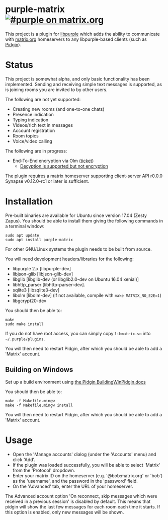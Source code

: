 # purple-matrix [![#purple on matrix.org](https://img.shields.io/matrix/purple:matrix.org.svg?label=%23purple%3Amatrix.org&logo=matrix&server_fqdn=matrix.org)](https://matrix.to/#/#purple:matrix.org)

This project is a plugin for
[libpurple](https://developer.pidgin.im/wiki/WhatIsLibpurple) which adds the
ability to communicate with [matrix.org](http://matrix.org) homeservers to any
libpurple-based clients (such as [Pidgin](http://www.pidgin.im)).

# Status

This project is somewhat alpha, and only basic functionality has been
implemented. Sending and receiving simple text messages is supported, as is
joining rooms you are invited to by other users.

The following are not yet supported:
 * Creating new rooms (and one-to-one chats)
 * Presence indication
 * Typing indication
 * Videos/rich text in messages
 * Account registration
 * Room topics
 * Voice/video calling

The following are in progress:
 * End-To-End encryption via Olm ([ticket](https://github.com/matrix-org/purple-matrix/issues/18))
   * [Decyption is supported but not encryption](https://github.com/matrix-org/purple-matrix/issues/18#issuecomment-410336278)

The plugin requires a matrix homeserver supporting client-server API r0.0.0 Synapse
v0.12.0-rc1 or later is sufficient.

# Installation

Pre-built binaries are available for Ubuntu since version 17.04 (Zesty Zapus).
You should be able to install them giving the following commands in a terminal
window:

```
sudo apt update
sudo apt install purple-matrix
```

For other GNU/Linux systems the plugin needs to be built
from source.

You will need development headers/libraries for the following:
* libpurple 2.x [libpurple-dev]
* libjson-glib  [libjson-glib-dev]
* libglib [libglib-dev (or libglib2.0-dev on Ubuntu 16.04 xenial)]
* libhttp_parser [libhttp-parser-dev].
* sqlite3 [libsqlite3-dev]
* libolm [libolm-dev] (if not available, compile with `make MATRIX_NO_E2E=1`)
* libgcrypt20-dev

You should then be able to:

```
make
sudo make install
```

If you do not have root access, you can simply copy `libmatrix.so` into
`~/.purple/plugins`.

You will then need to restart Pidgin, after which you should be able to add a
'Matrix' account.

## Building on Windows

Set up a build environment using
[the Pidgin BuildingWinPidgin docs](https://developer.pidgin.im/wiki/BuildingWinPidgin)

You should then be able to:
```
make -f Makefile.mingw
make -f Makefile.mingw install
```

You will then need to restart Pidgin, after which you should be able to add a
'Matrix' account.


# Usage

* Open the 'Manage accounts' dialog (under the 'Accounts' menu) and click
  'Add'.
* If the plugin was loaded successfully, you will be able to select 'Matrix'
  from the 'Protocol' dropdown.
* Enter your matrix ID on the homeserver (e.g. '@bob:matrix.org' or 'bob') as
  the 'username', and the password in the 'password' field.
* On the 'Advanced' tab, enter the URL of your homeserver.


The Advanced account option 'On reconnect, skip messages which were received in
a previous session' is disabled by default. This means that pidgin will show
the last few messages for each room each time it starts.  If this option is
enabled, only new messages will be shown.
